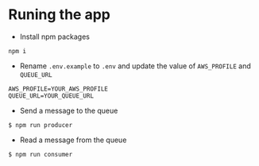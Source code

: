 # Runing the app

* Install npm packages
```
npm i
```

* Rename `.env.example` to `.env` and update the value of `AWS_PROFILE`  and `QUEUE_URL` 

```
AWS_PROFILE=YOUR_AWS_PROFILE
QUEUE_URL=YOUR_QUEUE_URL
```

* Send a message to the queue

```
$ npm run producer
```

* Read a message from the queue

```
$ npm run consumer
```

